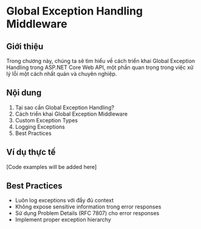 # Global Exception Handling Middleware

## Giới thiệu
Trong chương này, chúng ta sẽ tìm hiểu về cách triển khai Global Exception Handling trong ASP.NET Core Web API, một phần quan trọng trong việc xử lý lỗi một cách nhất quán và chuyên nghiệp.

## Nội dung
1. Tại sao cần Global Exception Handling?
2. Cách triển khai Global Exception Middleware
3. Custom Exception Types
4. Logging Exceptions
5. Best Practices

## Ví dụ thực tế
[Code examples will be added here]

## Best Practices
- Luôn log exceptions với đầy đủ context
- Không expose sensitive information trong error responses
- Sử dụng Problem Details (RFC 7807) cho error responses
- Implement proper exception hierarchy 